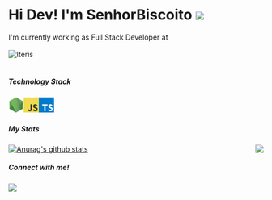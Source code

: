 # Hi Dev! I'm SenhorBiscoito <img src="https://raw.githubusercontent.com/MartinHeinz/MartinHeinz/master/wave.gif" width="30px">

I'm currently working as Full Stack Developer at
<br/><br/>
[<img align="left" alt="Iteris" src="https://www.iteris.com.br/Iteris.Site.Cms.Theme/img/logo.svg" width="192px">](https://www.iteris.com.br)
<br/><br/>

##### Technology Stack

[<img align="left" alt="NodeJS" width="30px" src="https://raw.githubusercontent.com/github/explore/80688e429a7d4ef2fca1e82350fe8e3517d3494d/topics/nodejs/nodejs.png" />](https://nodejs.org/en/)
[<img align="left" alt="JavaScript" width="30px" src="https://raw.githubusercontent.com/github/explore/80688e429a7d4ef2fca1e82350fe8e3517d3494d/topics/javascript/javascript.png" />](https://www.javascript.com/)
[<img align="left" alt="TypeScript" width="30px" src="https://raw.githubusercontent.com/github/explore/80688e429a7d4ef2fca1e82350fe8e3517d3494d/topics/typescript/typescript.png" />](https://www.typescriptlang.org/)
<br/><br/>

##### My Stats

<img align="right" src="https://i.ibb.co/djG9PFq/dev.gif" height="320px">

[![Anurag's github stats](https://github-readme-stats.vercel.app/api?username=SenhorBiscoito)](https://github.com/anuraghazra/github-readme-stats)

##### Connect with me!

[<img align="left" src="https://img.shields.io/badge/LinkedIn-0077B5?style=for-the-badge&logo=linkedin&logoColor=white">](https://www.linkedin.com/in/mirandajean)
<br/><br/>
